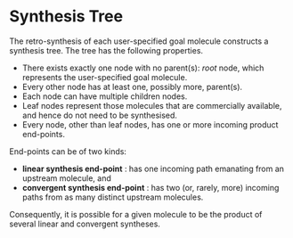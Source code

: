 Synthesis Tree
==============

The retro-synthesis of each user-specified goal molecule constructs a synthesis tree.  The tree has the following properties.

- There exists exactly one node with no parent(s): *root* node, which represents the user-specified goal molecule.
- Every other node has at least one, possibly more, parent(s).
- Each node can have multiple children nodes.
- Leaf nodes represent those molecules that are commercially available, and hence do not need to be synthesised.
- Every node, other than leaf nodes, has one or more incoming product end-points.

End-points can be of two kinds:

- **linear synthesis end-point** : has one incoming path emanating from an upstream molecule, and
- **convergent synthesis end-point** : has two (or, rarely, more) incoming paths from as many distinct upstream molecules.

Consequently, it is possible for a given molecule to be the product of several linear and convergent syntheses.